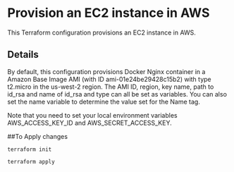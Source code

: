 # Provision an EC2 instance in AWS
This Terraform configuration provisions an EC2 instance in AWS.

## Details
By default, this configuration provisions Docker Nginx container in a Amazon Base Image AMI (with ID ami-01e24be29428c15b2) with type t2.micro in the us-west-2 region.
The AMI ID, region, key name, path to id_rsa and name of id_rsa and type can all be set as variables.
You can also set the name variable to determine the value set for the Name tag.

Note that you need to set your local environment variables AWS_ACCESS_KEY_ID and AWS_SECRET_ACCESS_KEY.


##To Apply changes
```
terraform init
```
```
terraform apply
```
